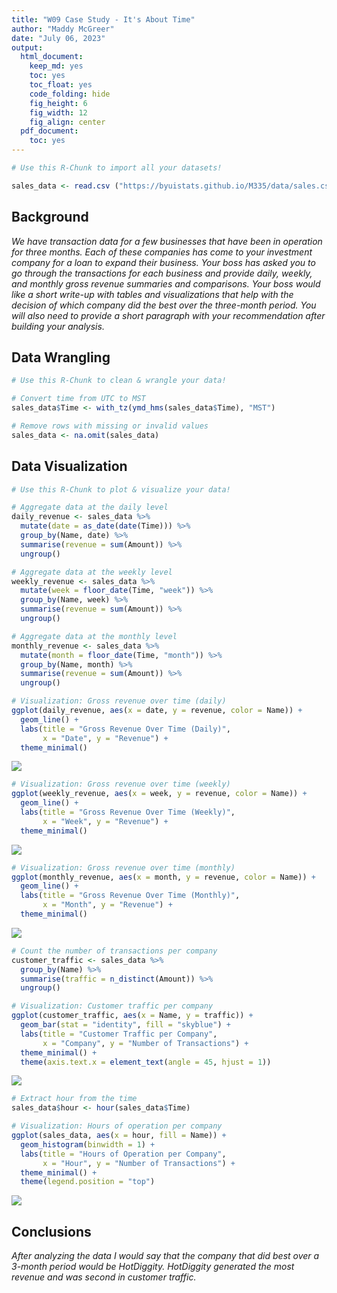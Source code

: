 ```yaml
---
title: "W09 Case Study - It's About Time"
author: "Maddy McGreer"
date: "July 06, 2023"
output:
  html_document:
    keep_md: yes
    toc: yes
    toc_float: yes
    code_folding: hide
    fig_height: 6
    fig_width: 12
    fig_align: center
  pdf_document:
    toc: yes
---
```







```r
# Use this R-Chunk to import all your datasets!

sales_data <- read.csv ("https://byuistats.github.io/M335/data/sales.csv")
```

## Background

_We have transaction data for a few businesses that have been in operation for three months. Each of these companies has come to your investment company for a loan to expand their business. Your boss has asked you to go through the transactions for each business and provide daily, weekly, and monthly gross revenue summaries and comparisons. Your boss would like a short write-up with tables and visualizations that help with the decision of which company did the best over the three-month period. You will also need to provide a short paragraph with your recommendation after building your analysis._

## Data Wrangling


```r
# Use this R-Chunk to clean & wrangle your data!

# Convert time from UTC to MST
sales_data$Time <- with_tz(ymd_hms(sales_data$Time), "MST")

# Remove rows with missing or invalid values
sales_data <- na.omit(sales_data)
```

## Data Visualization


```r
# Use this R-Chunk to plot & visualize your data!

# Aggregate data at the daily level
daily_revenue <- sales_data %>%
  mutate(date = as_date(date(Time))) %>%
  group_by(Name, date) %>%
  summarise(revenue = sum(Amount)) %>%
  ungroup()

# Aggregate data at the weekly level
weekly_revenue <- sales_data %>%
  mutate(week = floor_date(Time, "week")) %>%
  group_by(Name, week) %>%
  summarise(revenue = sum(Amount)) %>%
  ungroup()

# Aggregate data at the monthly level
monthly_revenue <- sales_data %>%
  mutate(month = floor_date(Time, "month")) %>%
  group_by(Name, month) %>%
  summarise(revenue = sum(Amount)) %>%
  ungroup()

# Visualization: Gross revenue over time (daily)
ggplot(daily_revenue, aes(x = date, y = revenue, color = Name)) +
  geom_line() +
  labs(title = "Gross Revenue Over Time (Daily)",
       x = "Date", y = "Revenue") +
  theme_minimal()
```

![](w9casestudy_files/figure-html/plot_data-1.png)<!-- -->

```r
# Visualization: Gross revenue over time (weekly)
ggplot(weekly_revenue, aes(x = week, y = revenue, color = Name)) +
  geom_line() +
  labs(title = "Gross Revenue Over Time (Weekly)",
       x = "Week", y = "Revenue") +
  theme_minimal()
```

![](w9casestudy_files/figure-html/plot_data-2.png)<!-- -->

```r
# Visualization: Gross revenue over time (monthly)
ggplot(monthly_revenue, aes(x = month, y = revenue, color = Name)) +
  geom_line() +
  labs(title = "Gross Revenue Over Time (Monthly)",
       x = "Month", y = "Revenue") +
  theme_minimal()
```

![](w9casestudy_files/figure-html/plot_data-3.png)<!-- -->


```r
# Count the number of transactions per company
customer_traffic <- sales_data %>%
  group_by(Name) %>%
  summarise(traffic = n_distinct(Amount)) %>%
  ungroup()

# Visualization: Customer traffic per company
ggplot(customer_traffic, aes(x = Name, y = traffic)) +
  geom_bar(stat = "identity", fill = "skyblue") +
  labs(title = "Customer Traffic per Company",
       x = "Company", y = "Number of Transactions") +
  theme_minimal() +
  theme(axis.text.x = element_text(angle = 45, hjust = 1))
```

![](w9casestudy_files/figure-html/unnamed-chunk-2-1.png)<!-- -->


```r
# Extract hour from the time
sales_data$hour <- hour(sales_data$Time)

# Visualization: Hours of operation per company
ggplot(sales_data, aes(x = hour, fill = Name)) +
  geom_histogram(binwidth = 1) +
  labs(title = "Hours of Operation per Company",
       x = "Hour", y = "Number of Transactions") +
  theme_minimal() +
  theme(legend.position = "top")
```

![](w9casestudy_files/figure-html/unnamed-chunk-3-1.png)<!-- -->

## Conclusions
_After analyzing the data I would say that the company that did best over a 3-month period would be HotDiggity. HotDiggity generated the most revenue and was second in customer traffic._

